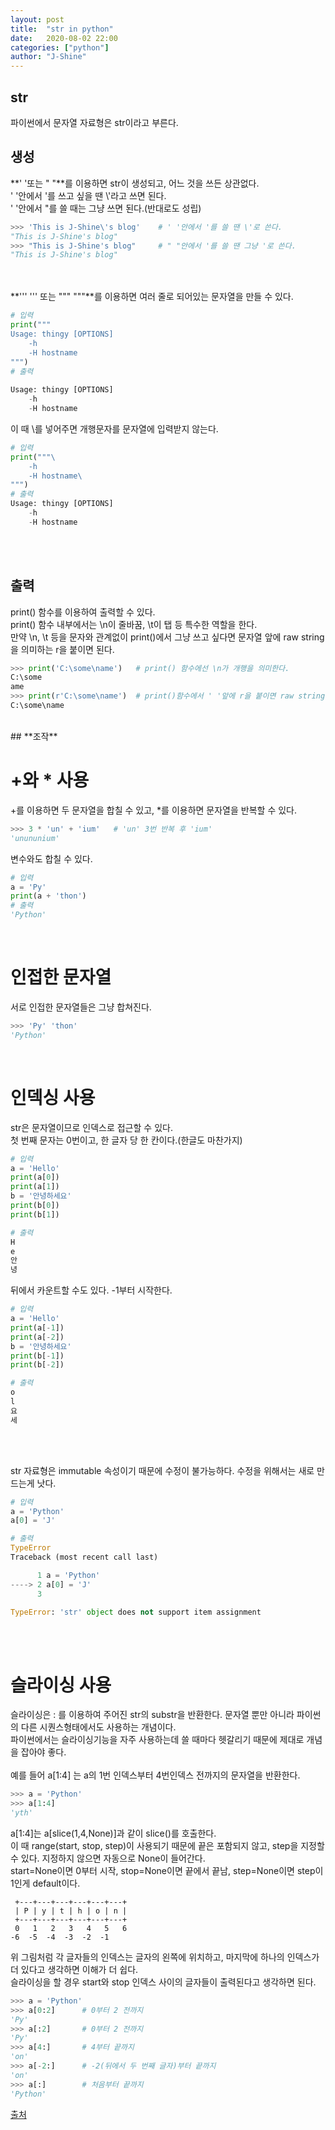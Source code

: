 ```yaml
---
layout: post
title:  "str in python"
date:   2020-08-02 22:00
categories: ["python"]
author: "J-Shine"
---
```


## **str**
파이썬에서 문자열 자료형은 str이라고 부른다.<br>

## **생성**

**' '또는 " "**를 이용하면 str이 생성되고, 어느 것을 쓰든 상관없다.<br>
' '안에서 '를 쓰고 싶을 땐 \\'라고 쓰면 된다.<br>
' '안에서 "를 쓸 때는 그냥 쓰면 된다.(반대로도 성립)<br>
```python
>>> 'This is J-Shine\'s blog'    # ' '안에서 '를 쓸 땐 \'로 쓴다.
"This is J-Shine's blog"
>>> "This is J-Shine's blog"     # " "안에서 '를 쓸 땐 그냥 '로 쓴다.
"This is J-Shine's blog"
```
<br><br>
**''' ''' 또는 """ """**를 이용하면 여러 줄로 되어있는 문자열을 만들 수 있다.<br>
```python
# 입력
print("""
Usage: thingy [OPTIONS]
    -h
    -H hostname
""")
# 출력
                        
Usage: thingy [OPTIONS]
    -h
    -H hostname

```
이 때 \를 넣어주면 개행문자를 문자열에 입력받지 않는다.<br>
```python
# 입력
print("""\                  
    -h
    -H hostname\
""")
# 출력        
Usage: thingy [OPTIONS]
    -h
    -H hostname
```
<br><br>
## **출력**
print() 함수를 이용하여 출력할 수 있다.<br>
print() 함수 내부에서는 \n이 줄바꿈, \t이 탭 등 특수한 역할을 한다.<br>
만약 \n, \t 등을 문자와 관계없이 print()에서 그냥 쓰고 싶다면 문자열 앞에 raw string을 의미하는 r을 붙이면 된다.<br>
```python
>>> print('C:\some\name')   # print() 함수에선 \n가 개행을 의미한다.
C:\some
ame
>>> print(r'C:\some\name')  # print()함수에서 ' '앞에 r을 붙이면 raw string을 의미해서 \n이 그대로 나온다.
C:\some\name
```
<br>
## **조작**

# +와 \* 사용

+를 이용하면 두 문자열을 합칠 수 있고, \*를 이용하면 문자열을 반복할 수 있다.<br>
```python
>>> 3 * 'un' + 'ium'   # 'un' 3번 반복 후 'ium'
'unununium'
```
변수와도 합칠 수 있다.<br>
```python
# 입력
a = 'Py'
print(a + 'thon')
# 출력
'Python'
```
<br>

# 인접한 문자열
서로 인접한 문자열들은 그냥 합쳐진다.
```python
>>> 'Py' 'thon'
'Python'
```
<br>

# 인덱싱 사용
str은 문자열이므로 인덱스로 접근할 수 있다.<br>
첫 번째 문자는 0번이고, 한 글자 당 한 칸이다.(한글도 마찬가지)<br>
```python
# 입력
a = 'Hello'
print(a[0])
print(a[1])
b = '안녕하세요'
print(b[0])
print(b[1])

# 출력
H
e
안
녕
```
뒤에서 카운트할 수도 있다. -1부터 시작한다.<br>

```python
# 입력
a = 'Hello'
print(a[-1])
print(a[-2])
b = '안녕하세요'
print(b[-1])
print(b[-2])

# 출력
o
l
요
세
```
<br><br>

str 자료형은 immutable 속성이기 때문에 수정이 불가능하다. 수정을 위해서는 새로 만드는게 낫다.<br>
```python
# 입력
a = 'Python'
a[0] = 'J'

# 출력
TypeError                                
Traceback (most recent call last)

      1 a = 'Python'
----> 2 a[0] = 'J'
      3 

TypeError: 'str' object does not support item assignment
```
<br><br>

# 슬라이싱 사용
슬라이싱은 : 를 이용하여 주어진 str의 substr을 반환한다. 문자열 뿐만 아니라 파이썬의 다른 시퀀스형태에서도 사용하는 개념이다.<br>
파이썬에서는 슬라이싱기능을 자주 사용하는데 쓸 때마다 헷갈리기 때문에 제대로 개념을 잡아야 좋다.<br><br>
예를 들어 a\[1:4] 는 a의 1번 인덱스부터 4번인덱스 전까지의 문자열을 반환한다.<br>
```python
>>> a = 'Python'
>>> a[1:4]
'yth'
```
a\[1:4]는 a\[slice(1,4,None)]과 같이 slice()를 호출한다.<br>
이 때 range(start, stop, step)이 사용되기 때문에 끝은 포함되지 않고, step을 지정할 수 있다. 지정하지 않으면 자동으로 None이 들어간다.<br>
start=None이면 0부터 시작, stop=None이면 끝에서 끝남, step=None이면 step이 1인게 default이다.<br>

```
 +---+---+---+---+---+---+
 | P | y | t | h | o | n |
 +---+---+---+---+---+---+
 0   1   2   3   4   5   6
-6  -5  -4  -3  -2  -1
```
위 그림처럼 각 글자들의 인덱스는 글자의 왼쪽에 위치하고, 마지막에 하나의 인덱스가 더 있다고 생각하면 이해가 더 쉽다.<br>
슬라이싱을 할 경우 start와 stop 인덱스 사이의 글자들이 출력된다고 생각하면 된다.<br>

```python
>>> a = 'Python'
>>> a[0:2]      # 0부터 2 전까지
'Py'
>>> a[:2]       # 0부터 2 전까지
'Py'
>>> a[4:]       # 4부터 끝까지
'on'
>>> a[-2:]      # -2(뒤에서 두 번째 글자)부터 끝까지
'on'
>>> a[:]        # 처음부터 끝까지
'Python'
```





[출처](https://docs.python.org/3/tutorial/)
